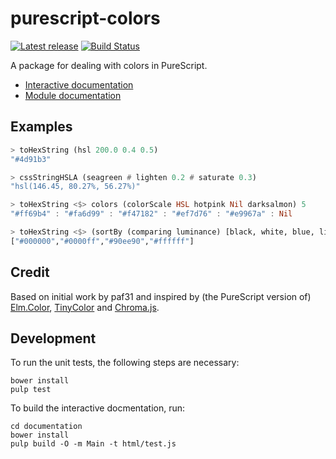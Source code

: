 # purescript-colors

[![Latest release](http://img.shields.io/bower/v/purescript-colors.svg)](https://github.com/sharkdp/purescript-colors/releases)
[![Build Status](https://api.travis-ci.org/sharkdp/purescript-colors.svg?branch=master)](https://travis-ci.org/sharkdp/purescript-colors)

A package for dealing with colors in PureScript.

- [Interactive documentation](http://sharkdp.github.io/purescript-colors/)
- [Module documentation](https://pursuit.purescript.org/packages/purescript-colors)

## Examples

```purs
> toHexString (hsl 200.0 0.4 0.5)
"#4d91b3"

> cssStringHSLA (seagreen # lighten 0.2 # saturate 0.3)
"hsl(146.45, 80.27%, 56.27%)"

> toHexString <$> colors (colorScale HSL hotpink Nil darksalmon) 5
"#ff69b4" : "#fa6d99" : "#f47182" : "#ef7d76" : "#e9967a" : Nil

> toHexString <$> (sortBy (comparing luminance) [black, white, blue, lightgreen])
["#000000","#0000ff","#90ee90","#ffffff"]


```

## Credit

Based on initial work by paf31 and inspired by (the PureScript version of) [Elm.Color](https://github.com/brainrape/purescript-elm-color), [TinyColor](https://github.com/bgrins/TinyColor) and [Chroma.js](https://github.com/gka/chroma.js).

## Development

To run the unit tests, the following steps are necessary:
```
bower install
pulp test
```

To build the interactive docmentation, run:
```
cd documentation
bower install
pulp build -O -m Main -t html/test.js
```
